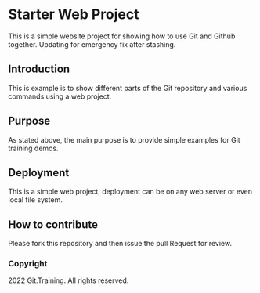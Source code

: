 # Starter Web Project

This is a simple website project for 
showing how to use Git and Github together.
Updating for emergency fix after stashing.

## Introduction

This is example is to show different parts
of the Git repository and various commands
using a web project.

## Purpose

As stated above, the main purpose is to 
provide simple examples for Git training
demos.


## Deployment

This is a simple web project, deployment
can be on any web server or even local
file system.

## How to contribute 

Please fork this repository and then issue the pull Request for
review.


### Copyright

2022 Git.Training. All rights reserved.

